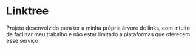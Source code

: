 # Linktree

Projeto desenvolvido para ter a minha própria árvore de links, com intuito de facilitar meu trabalho e não estar limitado a plataformas que oferecem esse serviço 
